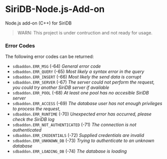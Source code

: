 # SiriDB-Node.js-Add-on
Node.js add-on (C++) for SiriDB

>WARN: This project is under contruction and not ready for usage.


### Error Codes
The following error codes can be returned:

- `sdbaddon.ERR_MSG` (-64) *General error code*
- `sdbaddon.ERR_QUERY` (-65) *Most likely a syntax error in the query*
- `sdbaddon.ERR_INSERT` (-66) *Most likely the send data is corrupt*
- `sdbaddon.ERR_SERVER` (-67) *The server could not perform the request, you could try another SiriDB server if available*
- `sdbaddon.ERR_POOL` (-68) *At least one pool has no accesible SiriDB server*
- `sdbaddon.ERR_ACCESS` (-69) *The database user has not enough privileges to process the request*,
- `sdbaddon.ERR_RUNTIME` (-70) *Unexpected error has occurred, please check the SiriDB log*
- `sdbaddon.ERR_NOT_AUTHENTICATED` (-71) *The connection is not authenticated*
- `sdbaddon.ERR_CREDENTIALS` (-72) *Supplied credentials are invalid*
- `sdbaddon.ERR_UNKNOWN_DB` (-73) *Trying to authenticate to an unknown database*
- `sdbaddon.ERR_LOADING_DB` (-74) *The database is loading*